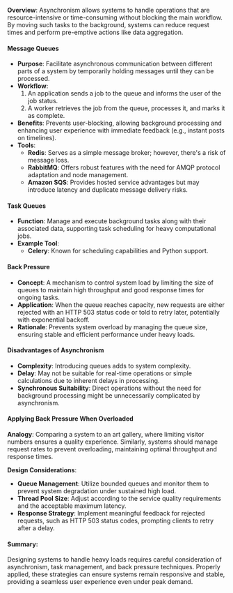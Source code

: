

**Overview**: Asynchronism allows systems to handle operations that are resource-intensive or time-consuming without blocking the main workflow. By moving such tasks to the background, systems can reduce request times and perform pre-emptive actions like data aggregation.

#### Message Queues

- **Purpose**: Facilitate asynchronous communication between different parts of a system by temporarily holding messages until they can be processed.
- **Workflow**:
  1. An application sends a job to the queue and informs the user of the job status.
  2. A worker retrieves the job from the queue, processes it, and marks it as complete.
- **Benefits**: Prevents user-blocking, allowing background processing and enhancing user experience with immediate feedback (e.g., instant posts on timelines).
- **Tools**:
  - **Redis**: Serves as a simple message broker; however, there's a risk of message loss.
  - **RabbitMQ**: Offers robust features with the need for AMQP protocol adaptation and node management.
  - **Amazon SQS**: Provides hosted service advantages but may introduce latency and duplicate message delivery risks.

#### Task Queues

- **Function**: Manage and execute background tasks along with their associated data, supporting task scheduling for heavy computational jobs.
- **Example Tool**: 
  - **Celery**: Known for scheduling capabilities and Python support.

#### Back Pressure

- **Concept**: A mechanism to control system load by limiting the size of queues to maintain high throughput and good response times for ongoing tasks.
- **Application**: When the queue reaches capacity, new requests are either rejected with an HTTP 503 status code or told to retry later, potentially with exponential backoff.
- **Rationale**: Prevents system overload by managing the queue size, ensuring stable and efficient performance under heavy loads.

#### Disadvantages of Asynchronism

- **Complexity**: Introducing queues adds to system complexity.
- **Delay**: May not be suitable for real-time operations or simple calculations due to inherent delays in processing.
- **Synchronous Suitability**: Direct operations without the need for background processing might be unnecessarily complicated by asynchronism.

#### Applying Back Pressure When Overloaded

**Analogy**: Comparing a system to an art gallery, where limiting visitor numbers ensures a quality experience. Similarly, systems should manage request rates to prevent overloading, maintaining optimal throughput and response times.

**Design Considerations**:
- **Queue Management**: Utilize bounded queues and monitor them to prevent system degradation under sustained high load.
- **Thread Pool Size**: Adjust according to the service quality requirements and the acceptable maximum latency.
- **Response Strategy**: Implement meaningful feedback for rejected requests, such as HTTP 503 status codes, prompting clients to retry after a delay.

#### Summary:
Designing systems to handle heavy loads requires careful consideration of asynchronism, task management, and back pressure techniques. Properly applied, these strategies can ensure systems remain responsive and stable, providing a seamless user experience even under peak demand.